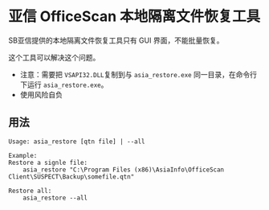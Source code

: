 # 亚信 OfficeScan 本地隔离文件恢复工具

SB亚信提供的本地隔离文件恢复工具只有 GUI 界面，不能批量恢复。

这个工具可以解决这个问题。

* 注意：需要把 `VSAPI32.DLL`复制到与 `asia_restore.exe` 同一目录，在命令行下运行 `asia_restore.exe`。
* 使用风险自负

## 用法


```
Usage: asia_restore [qtn file] | --all

Example:
Restore a signle file:
    asia_restore "C:\Program Files (x86)\AsiaInfo\OfficeScan Client\SUSPECT\Backup\somefile.qtn"

Restore all:
    asia_restore --all
```